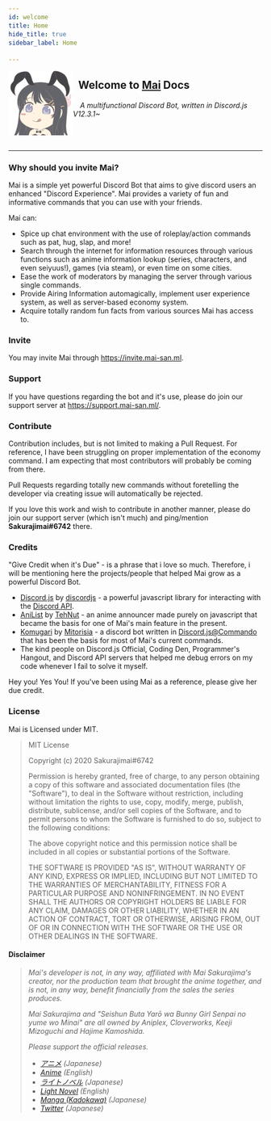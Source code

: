 ```yaml
---
id: welcome
title: Home
hide_title: true
sidebar_label: Home

---
```


<img align='left' src='../assets/714919108042293248.png'/>

## &ensp;Welcome to [Mai](https://invite.mai-san.ml/) Docs
###### &ensp;&ensp;A multifunctional Discord Bot, written in Discord.js V12.3.1~
<br />

---

### Why should you invite Mai?
Mai is a simple yet powerful Discord Bot that aims to give discord users an enhanced "Discord Experience". Mai provides a variety of fun and informative commands that you can use with your friends.

Mai can:
- Spice up chat environment with the use of roleplay/action commands such as pat, hug, slap, and more!
- Search through the internet for information resources through various functions such as anime information lookup (series, characters, and even seiyuus!), games (via steam), or even time on some cities.
- Ease the work of moderators by managing the server through various single commands.
- Provide Airing Information automagically, implement user experience system, as well as server-based economy system.
- Acquire totally random fun facts from various sources Mai has access to.


### Invite
You may invite Mai through https://invite.mai-san.ml.

### Support
If you have questions regarding the bot and it's use, please do join our support server at https://support.mai-san.ml/.

### Contribute
Contribution includes, but is not limited to making a Pull Request. For reference, I have been struggling on proper implementation of the economy command. I am expecting that most contributors will probably be coming from there.

Pull Requests regarding totally new commands without foretelling the developer via creating issue will automatically be rejected.

If you love this work and wish to contribute in another manner, please do join our support server (which isn't much) and ping/mention **Sakurajimai#6742** there.

### Credits
"Give Credit when it's Due" - is a phrase that i love so much. Therefore, i will be mentioning here the projects/people that helped Mai grow as a powerful Discord Bot.

- [Discord.js](https://github.com/discordjs/discord.js/) by [discordjs](https://github.com/discordjs/) - a powerful javascript library for interacting with the [Discord API](discord.com/developers/docs/intro).
- [AniList](https://github.com/TehNut/AniSchedule) by [TehNut](https://github.com/TehNut) - an anime announcer made purely on javascript that became the basis for one of Mai's main feature in the present.
- [Komugari](https://github.com/Mitorisia/Komugari) by [Mitorisia](https://github.com/Mitorisia) - a discord bot written in [Discord.js@Commando](https://github.com/discordjs/Commando) that has been the basis for most of Mai's current commands.
- The kind people on Discord.js Official, Coding Den, Programmer's Hangout, and Discord API servers that helped me debug errors on my code whenever I fail to solve it myself.

Hey you! Yes You! If you've been using Mai as a reference, please give her due credit.

### License
Mai is Licensed under MIT.
>MIT License
>
>Copyright (c) 2020 Sakurajimai#6742
>
>Permission is hereby granted, free of charge, to any person obtaining a copy of this software and associated documentation files (the "Software"), to deal in the Software without restriction, including without limitation the rights to use, copy, modify, merge, publish, distribute, sublicense, and/or sell
copies of the Software, and to permit persons to whom the Software is furnished to do so, subject to the following conditions:
>
> The above copyright notice and this permission notice shall be included in all copies or substantial portions of the Software.
>
> THE SOFTWARE IS PROVIDED "AS IS", WITHOUT WARRANTY OF ANY KIND, EXPRESS OR IMPLIED, INCLUDING BUT NOT LIMITED TO THE WARRANTIES OF MERCHANTABILITY, FITNESS FOR A PARTICULAR PURPOSE AND NONINFRINGEMENT. IN NO EVENT SHALL THE AUTHORS OR COPYRIGHT HOLDERS BE LIABLE FOR ANY CLAIM, DAMAGES OR OTHER LIABILITY, WHETHER IN AN ACTION OF CONTRACT, TORT OR OTHERWISE, ARISING FROM, OUT OF OR IN CONNECTION WITH THE SOFTWARE OR THE USE OR OTHER DEALINGS IN THE SOFTWARE.


#### Disclaimer
> *Mai's developer is not, in any way, affiliated with Mai Sakurajima's creator, nor the production team that brought the anime together, and is not, in any way, benefit financially from the sales the series produces.*
>
> *Mai Sakurajima and "Seishun Buta Yarō wa Bunny Girl Senpai no yume wo Minai" are all owned by Aniplex, Cloverworks, Keeji Mizoguchi and Hajime Kamoshida.*
>
>*Please support the official releases.*
>
> - *[アニメ](https://ao-buta.com/) (Japanese)*
> - *[Anime](http://rascaldoesnotdream.com/) (English)*
> - *[ライトノベル](https://dengekibunko.jp/product/aobuta/312044500000.html) (Japanese)*
> - *[Light Novel](https://yenpress.com/9781975399351/rascal-does-not-dream-of-bunny-girl-senpai-light-novel/) (English)*
> - *[Manga (Kadokawa)](https://www.kadokawa.co.jp/product/321607000727/) (Japanese)*
> - *[Twitter](https://twitter.com/aobuta_anime) (Japanese)*
